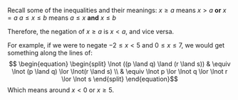 Recall some of the inequalities and their meanings: 
$x \geq a$ means $x > a$ **or** $x = a$
$a \leq x \leq b$ means $a \leq x$ **and** $x \leq b$

Therefore, the negation of $x  \geq a$ is $x < a$, and vice versa. 

For example, if we were to negate $-2 \leq x < 5$ and $0 \leq x \leq 7$, we would get something along the lines of:
$$
\begin{equation}
\begin{split}
\lnot ((p \land q) \land (r \land s)) & \equiv \lnot (p \land q) \lor \lnot(r \land s) \\
									 & \equiv \lnot p \lor \lnot q \lor \lnot r \lor \lnot s
\end{split}
\end{equation}$$
Which means around $x < 0$ or $x \geq 5$.

